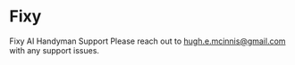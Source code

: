 # Fixy
Fixy AI Handyman Support
Please reach out to hugh.e.mcinnis@gmail.com with any support issues.
